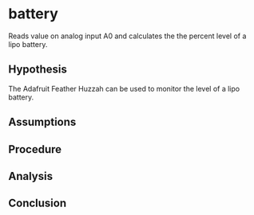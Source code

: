 # battery

Reads value on analog input A0 and calculates the the percent level of a lipo battery.

## Hypothesis

The Adafruit Feather Huzzah can be used to monitor the level of a lipo battery.

## Assumptions

## Procedure

## Analysis

## Conclusion
